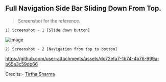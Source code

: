 ## Full Navigation Side Bar Sliding Down From Top.

> Screenshot for the reference.

    1) Screenshot - 1 [Slide down button]

![image](https://github.com/user-attachments/assets/78b222fb-68ba-42fe-ac07-8b1541ed216f)

    2) Screenshot - 2 [Navigation from top to bottom]

https://github.com/user-attachments/assets/dc72efa7-1b74-4b76-999a-b65a3c59db66


Credits:- [Tirtha Sharma](https://github.com/genze121 "Tirtha Sharma")
